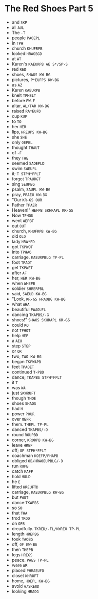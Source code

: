 # The Red Shoes Part 5

* and `SKP`
* all `AUL`
* The `-T`
* people `PAOEPL`
* in `TPH`
* church `KHUFRPB`
* looked `HRAOBGD`
* at `AT`
* Karen's `KAEURPB AE S*/SP-S`
* red `RED`
* shoes, `SHAOS KW-BG`
* pictures, `P*EUFPS KW-BG`
* as `AZ`
* Karen `KAEURPB`
* knelt `TPHELT`
* before `PW-F`
* altar, `AL/TAR KW-BG`
* raised `RA*EUFD`
* cup `KUP`
* to `TO`
* her `HER`
* lips, `HREUPS KW-BG`
* she `SHE`
* only `OEPBL`
* thought `THAUT`
* of `-F`
* they `THE`
* seemed `SAOEPLD`
* swim `SWEUPL`
* it; `T STPH*FPLT`
* forgot `TPAURGT`
* sing `SEUPBG`
* psalm, `SAUPL KW-BG`
* pray, `PRAEU KW-BG`
* "Our `KR-GS OUR`
* Father `TPAER`
* Heaven!" `HEFPB SKHRAPL KR-GS`
* Now `TPHOU`
* went `WEPBT`
* out `OUT`
* church, `KHUFRPB KW-BG`
* old `OLD`
* lady `HRA*ED`
* got `TKPWOT`
* into `TPHAO`
* carriage. `KAEURPBLG TP-PL`
* foot `TPAOT`
* get `TKPWET`
* after `AF`
* her, `HER KW-BG`
* when `WHEPB`
* soldier `SHRERPBL`
* said, `SAEUD KW-BG`
* "Look, `KR-GS HRAOBG KW-BG`
* what `WHA`
* beautiful `PWAOUFL`
* dancing `TKAPBS/-G`
* shoes!" `SHAOS SKHRAPL KR-GS`
* could `KO`
* not `TPHOT`
* help `HEP`
* a `AEU`
* step `STEP`
* or `OR`
* two, `TWO KW-BG`
* began `TKPWAPB`
* feet `TPAOET`
* continued `T-PBD`
* dance; `TKAPBS STPH*FPLT`
* it `T`
* was `WA`
* just `SKWRUFT`
* though `THOE`
* shoes `SHAOS`
* had `H`
* power `POUR`
* over `OEFR`
* them. `THEPL TP-PL`
* danced `TKAPBS/-D`
* round `ROUPBD`
* corner, `KRORPB KW-BG`
* leave `HREF`
* off; `OF STPH*FPLT`
* coachman `KOEFP/PHAPB`
* obliged `OB/HRAOEUPBLG/-D`
* run `RUPB`
* catch `KAFP`
* hold `HOLD`
* he `E`
* lifted `HREUFTD`
* carriage, `KAEURPBLG KW-BG`
* but `PWUT`
* dance `TKAPBS`
* so `SO`
* that `THA`
* trod `TROD`
* on `OPB`
* dreadfully. `TKRED/-FL/KWREU TP-PL`
* length `HREPBG`
* took `TAOBG`
* off, `OF KW-BG`
* then `THEPB`
* legs `HREGS`
* peace. `PAES TP-PL`
* were `WR`
* placed `PHRAEUFD`
* closet `KHROFT`
* home, `HOEPL KW-BG`
* avoid `A/SREUD`
* looking `HRAOG`
